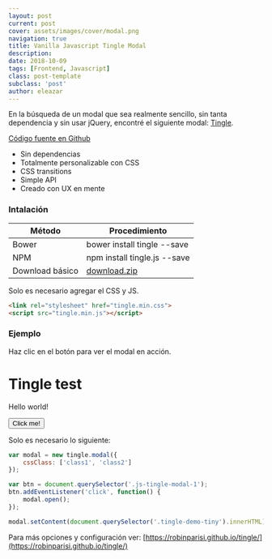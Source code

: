 ```yaml
---
layout: post
current: post
cover: assets/images/cover/modal.png
navigation: true
title: Vanilla Javascript Tingle Modal
description:
date: 2018-10-09
tags: [Frontend, Javascript]
class: post-template
subclass: 'post'
author: eleazar
---
```


En la búsqueda de un modal que sea realmente sencillo, sin tanta dependencia y sin usar jQuery, encontré el siguiente modal: [Tingle](https://robinparisi.github.io/tingle/).

[Código fuente en Github](https://github.com/robinparisi/tingle)

- Sin dependencias
- Totalmente personalizable con CSS
- CSS transitions
- Simple API
- Creado con UX en mente

### Intalación

|Método|Procedimiento|
|---|---|
|Bower|bower install tingle --save|
|NPM|npm install tingle.js --save|
|Download básico|[download.zip](https://github.com/robinparisi/tingle/archive/master.zip)|

Solo es necesario agregar el CSS y JS.

```html
<link rel="stylesheet" href="tingle.min.css">
<script src="tingle.min.js"></script>
```

### Ejemplo

Haz clic en el botón para ver el modal en acción.

<div class="tingle-demo tingle-demo-tiny hidden">
<h1>Tingle test</h1>
<p>Hello world!</p>
</div>

<button class="hover:bg-blue text-blue-dark font-semibold hover:text-white py-2 px-4 border border-blue hover:border-transparent rounded js-tingle-modal-1">Click me!</button>

Solo es necesario lo siguiente:

```javascript
var modal = new tingle.modal({
    cssClass: ['class1', 'class2']
});

var btn = document.querySelector('.js-tingle-modal-1');
btn.addEventListener('click', function() {
    modal.open();
});

modal.setContent(document.querySelector('.tingle-demo-tiny').innerHTML);
```

Para más opciones y configuración ver: [https://robinparisi.github.io/tingle/](https://robinparisi.github.io/tingle/)

<script>
var modal_tingle_sample = new tingle.modal();

var btn_sample = document.querySelector('.js-tingle-modal-1');
btn_sample.addEventListener('click', function() {
    modal_tingle_sample.open();
});

modal_tingle_sample.setContent(document.querySelector('.tingle-demo-tiny').innerHTML);
</script>

